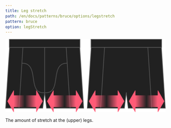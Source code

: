 ```yaml
---
title: Leg stretch
path: /en/docs/patterns/bruce/options/legstretch
pattern: bruce
option: legStretch
---
```

![The leg stretch option on Bruce](./legstretch.svg)

The amount of stretch at the (upper) legs.
